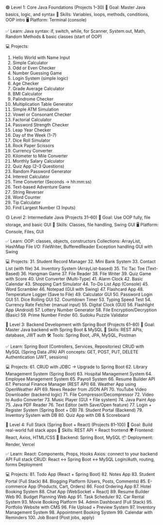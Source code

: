 🟢 Level 1: Core Java Foundations (Projects 1–30)
🎯 Goal: Master Java basics, logic, and syntax
🧠 Skills: Variables, loops, methods, conditions, OOP intro
🖥️ Platform: Terminal (console)

✅ Learn:
Java syntax: if, switch, while, for
Scanner, System.out, Math, Random
Methods & basic classes (start of OOP)

💻 Projects:
1. Hello World with Name Input
2. Simple Calculator
3. Odd or Even Checker
4. Number Guessing Game
5. Login System (simple logic)
6. Age Checker
7. Grade Average Calculator
8. BMI Calculator
9. Palindrome Checker
10. Multiplication Table Generator
11. Simple ATM Simulation
12. Vowel or Consonant Checker
13. Factorial Calculator
14. Password Strength Checker
15. Leap Year Checker
16. Day of the Week (1–7)
17. Dice Roll Simulator
18. Rock Paper Scissors
19. Currency Converter
20. Kilometer to Mile Converter
21. Monthly Salary Calculator
22. Quiz App (2–3 Questions)
23. Random Password Generator
24. Interest Calculator
25. Time Converter (Seconds → hh:mm:ss)
26. Text-based Adventure Game
27. String Reverser
28. Word Counter
29. Tip Calculator
30. Find Largest Number (3 Inputs)

🟡 Level 2: Intermediate Java (Projects 31–60)
🎯 Goal: Use OOP fully, file storage, and basic GUI
🧠 Skills: Classes, file handling, Swing GUI
🖥️ Platform: Console, Files, GUI

✅ Learn:
OOP: classes, objects, constructors
Collections: ArrayList, HashMap
File I/O: FileWriter, BufferedReader
Exception handling
GUI with Swing

💻 Projects:
31. Student Record Manager
32. Mini Bank System
33. Contact List (with file)
34. Inventory System (ArrayList-based)
35. Tic Tac Toe (Text-Based)
36. Hangman Game
37. File Reader
38. File Writer
39. Quiz Game with Score
40. Unit Converter (Multi-Type)
41. Alarm Clock
42. Basic Calendar
43. Shopping Cart Simulator
44. To-Do List App (Console)
45. Word Scrambler
46. Notepad (GUI with Swing)
47. Flashcard App
48. Temperature Logger (Save to File)
49. Calculator GUI
50. Password Login GUI
51. Dice Rolling GUI
52. Countdown Timer
53. Typing Speed Test
54. Currency Rate Fetcher (manual input)
55. Digital Clock (GUI)
56. Flashlight App (Android)
57. Lottery Number Generator
58. File Encryption/Decryption (Basic)
59. Prime Number Finder
60. Sudoku Puzzle Validator

🔵 Level 3: Backend Development with Spring Boot (Projects 61–80)
🎯 Goal: Master Java backend with Spring Boot & MySQL
🧠 Skills: REST APIs, database, JWT auth
🛠️ Tools: Spring Boot, JPA, MySQL, Postman

✅ Learn:
Spring Boot (Controllers, Services, Repositories)
CRUD with MySQL (Spring Data JPA)
API concepts: GET, POST, PUT, DELETE
Authentication (JWT, sessions)

💻 Projects:
61. CRUD with JDBC → Upgrade to Spring Boot
62. Library Management System (Spring Boot)
63. Hospital Management System
64. Employee Management System
65. Payroll System
66. Resume Builder API
67. Personal Finance Manager (REST API)
68. Weather App using OpenWeather API
69. News Reader from JSON API
70. YouTube Video Downloader (backend logic)
71. File Compressor/Decompressor
72. Video to Audio Converter
73. Music Player (GUI + File system)
74. Java Paint App
75. Java PDF Reader
76. Text Editor (with Save/Open feature)
77. Login + Register System (Spring Boot + DB)
78. Student Portal (Backend)
79. Inventory System with DB
80. Quiz App with DB & Scoreboard

🔴 Level 4: Full Stack (Spring Boot + React) (Projects 81–100)
🎯 Goal: Build real-world full stack apps
🧠 Skills: REST API + React frontend
🌍 Frontend: React, Axios, HTML/CSS
🔗 Backend: Spring Boot, MySQL
📦 Deployment: Render, Vercel

✅ Learn:
React: Components, Props, Hooks
Axios: connect to your backend API
Full stack CRUD: React ↔ Spring Boot ↔ MySQL
Login/Auth, routing, forms
Deployment

💻 Projects:
81. Todo App (React + Spring Boot)
82. Notes App
83. Student Portal (Full Stack)
84. Blogging Platform (Users, Posts, Comments)
85. E-commerce App (Products, Cart, Orders)
86. Food Ordering App
87. Hotel Booking System
88. Chat App (WebSocket + React)
89. Resume Builder Web
90. Budget Planning Web App
91. Task Scheduler
92. Car Rental System
93. Movie Booking Platform
94. Admin Dashboard (Full Stack)
95. Portfolio Website with CMS
96. File Upload + Preview System
97. Inventory Management System
98. Appointment Booking System
99. Calendar with Reminders
100. Job Board (Post jobs, apply)
